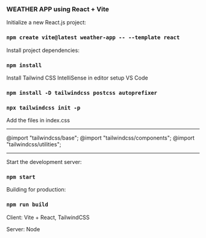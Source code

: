 ### WEATHER APP using React + Vite
Initialize a new React.js project:

### `npm create vite@latest weather-app -- --template react`
Install project dependencies:
### `npm install`

Install Tailwind CSS IntelliSense in editor setup VS Code

### `npm install -D tailwindcss postcss autoprefixer`

### `npx tailwindcss init -p`

Add the files in index.css
******************************************
@import "tailwindcss/base";
@import "tailwindcss/components";
@import "tailwindcss/utilities";
*******************************************

Start the development server: 

### `npm start`

Building for production: 

### `npm run build`

Client: Vite + React, TailwindCSS

Server: Node

